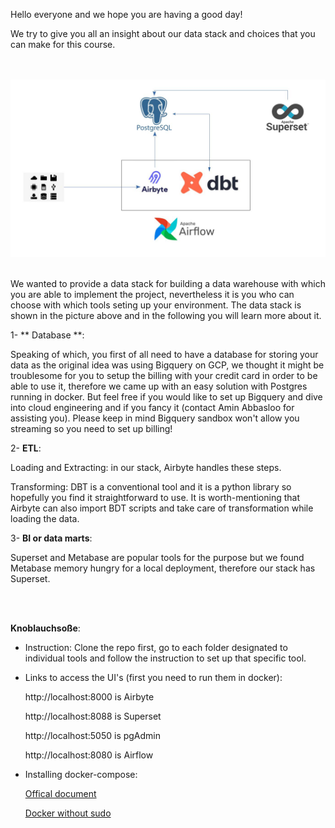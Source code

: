 Hello everyone and we hope you are having a good day!

We try to give you all an insight about our data stack and choices that you can make for this course.

<br />
<br />



<img src="./datastack.jpg"  width="840">



<br />
<br />

We wanted to provide a data stack for building a data warehouse with which you are able to implement the project, nevertheless it is you who can choose with which tools seting up your environment. The data stack is shown in the picture above and in the following you will learn more about it.

1- ** Database **:
  
  Speaking of which, you first of all need to have a database for storing your data as the original idea was using Bigquery on GCP, we thought it might be troublesome for you to setup the billing with your credit card in order to be able to use it, therefore we came up with an easy solution with Postgres running in docker. But feel free if you would like to set up Bigquery and dive into cloud engineering and if you fancy it (contact Amin Abbasloo for assisting you). Please keep in mind Bigquery sandbox won't allow you streaming so you need to set up billing!

2- **ETL**:
  
  Loading and Extracting: in our stack, Airbyte handles these steps.
  
  Transforming: DBT is a conventional tool and it is a python library so hopefully you find it straightforward to use. It is worth-mentioning that Airbyte can also import BDT scripts and take care of transformation while loading the data.
  
3- **BI or data marts**:
  
  Superset and Metabase are popular tools for the purpose but we found Metabase memory hungry for a local deployment, therefore our stack has Superset.  

<br />
<br />

**Knoblauchsoße**:

- Instruction: Clone the repo first, go to each folder designated to individual tools and follow the instruction to set up that specific tool.

- Links to access the UI's (first you need to run them in docker):
  
  http://localhost:8000 is Airbyte

  http://localhost:8088 is Superset

  http://localhost:5050 is pgAdmin

  http://localhost:8080 is Airflow

- Installing docker-compose:

  [Offical document](https://docs.docker.com/compose/install/)

  [Docker without sudo](https://www.youtube.com/watch?v=VjUbSe8ONhs)


